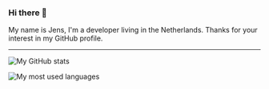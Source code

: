 ### Hi there 👋

My name is Jens, I'm a developer living in the Netherlands. Thanks for your interest in my GitHub profile. 

<!--
**jp7677/jp7677** is a ✨ _special_ ✨ repository because its `README.md` (this file) appears on your GitHub profile.

Here are some ideas to get you started:

- 🔭 I’m currently working on ...
- 🌱 I’m currently learning ...
- 👯 I’m looking to collaborate on ...
- 🤔 I’m looking for help with ...
- 💬 Ask me about ...
- 📫 How to reach me: ...
- 😄 Pronouns: ...
- ⚡ Fun fact: ...
-->

---

![My GitHub stats](https://github-readme-stats.sabesansathananthan.vercel.app/api?username=jp7677&show_icons=true&hide_border=true&count_private=true&include_all_commits=true&theme=radical)

![My most used languages](https://github-readme-stats.sabesansathananthan.vercel.app/api/top-langs/?username=jp7677&layout=compact&theme=radical&hide_border=true)
